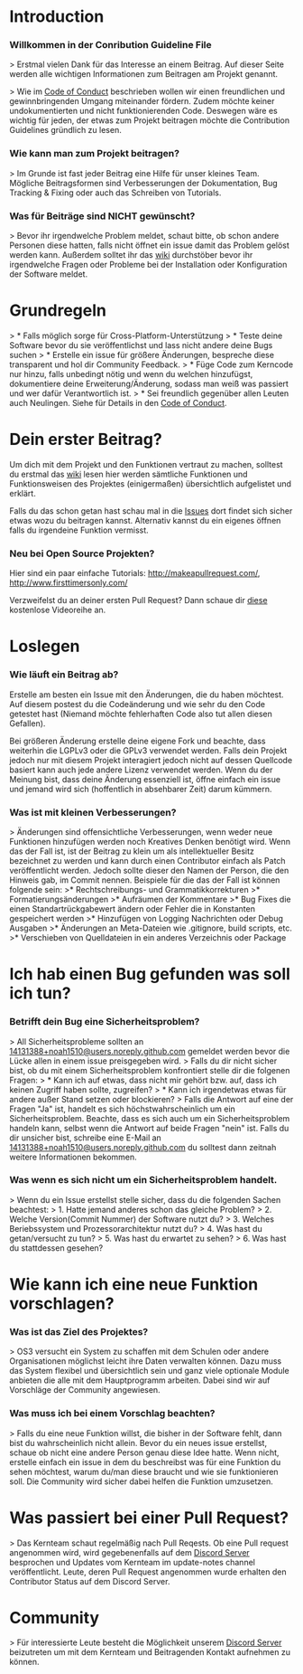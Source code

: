 # Introduction

### Willkommen in der Conribution Guideline File

&gt; Erstmal vielen Dank für das Interesse an einem Beitrag. Auf dieser Seite werden alle wichtigen Informationen zum Beitragen am Projekt genannt.

&gt; Wie im [Code of Conduct](https://github.com/Jugendhackt/OS3/blob/master/CODE_OF_CONDUCT.md) beschrieben wollen wir einen freundlichen und gewinnbringenden Umgang miteinander fördern. Zudem möchte keiner undokumentierten und nicht funktionierenden Code. Deswegen wäre es wichtig für jeden, der etwas zum Projekt beitragen möchte die Contribution Guidelines gründlich zu lesen.

### Wie kann man zum Projekt beitragen?

&gt; Im Grunde ist fast jeder Beitrag eine Hilfe für unser kleines Team. Mögliche Beitragsformen sind Verbesserungen der Dokumentation, Bug Tracking & Fixing oder auch das Schreiben von Tutorials.

### Was für Beiträge sind NICHT gewünscht?

&gt; Bevor ihr irgendwelche Problem meldet, schaut bitte, ob schon andere Personen diese hatten, falls nicht öffnet ein issue damit das Problem gelöst werden kann. Außerdem solltet ihr das [wiki](https://github.com/Jugendhackt/OS3/wiki) durchstöber bevor ihr irgendwelche Fragen oder Probleme bei der Installation oder Konfiguration der Software meldet.

# Grundregeln

&gt; * Falls möglich sorge für Cross-Platform-Unterstützung
&gt; * Teste deine Software bevor du sie veröffentlichst und lass nicht andere deine Bugs suchen
&gt; * Erstelle ein issue für größere Änderungen, bespreche diese transparent und hol dir Community Feedback.
&gt; * Füge Code zum Kerncode nur hinzu, falls unbedingt nötig und wenn du welchen hinzufügst, dokumentiere deine Erweiterung/Änderung, sodass man weiß was passiert und wer dafür Verantwortlich ist.
&gt; * Sei freundlich gegenüber allen Leuten auch Neulingen. Siehe für Details in den [Code of Conduct](https://github.com/Jugendhackt/OS3/blob/master/CODE_OF_CONDUCT.md).

# Dein erster Beitrag?
Um dich mit dem Projekt und den Funktionen vertraut zu machen, solltest du erstmal das [wiki](https://github.com/Jugendhackt/OS3/wiki) lesen hier werden sämtliche Funktionen und Funktionsweisen des Projektes (einigermaßen) übersichtlich aufgelistet und erklärt.

Falls du das schon getan hast schau mal in die [Issues](https://github.com/Jugendhackt/OS3/issues) dort findet sich sicher etwas wozu du beitragen kannst. Alternativ kannst du ein eigenes öffnen falls du irgendeine Funktion vermisst.

### Neu bei Open Source Projekten?
Hier sind ein paar einfache Tutorials: http://makeapullrequest.com/, http://www.firsttimersonly.com/

Verzweifelst du an deiner ersten Pull Request? Dann schaue dir [diese](https://egghead.io/series/how-to-contribute-to-an-open-source-project-on-github) kostenlose Videoreihe an.

# Loslegen
### Wie läuft ein Beitrag ab?

Erstelle am besten ein Issue mit den Änderungen, die du haben möchtest. Auf diesem postest du die Codeänderung und wie sehr du den Code getestet hast (Niemand möchte fehlerhaften Code also tut allen diesen Gefallen).

Bei größeren Änderung erstelle deine eigene Fork und beachte, dass weiterhin die LGPLv3 oder die GPLv3 verwendet werden. Falls dein Projekt jedoch nur mit diesem Projekt interagiert jedoch nicht auf dessen Quellcode basiert kann auch jede andere Lizenz verwendet werden.
Wenn du der Meinung bist, dass deine Änderung essenziell ist, öffne einfach ein issue und jemand wird sich (hoffentlich in absehbarer Zeit) darum kümmern.

### Was ist mit kleinen Verbesserungen?

&gt; Änderungen sind offensichtliche Verbesserungen, wenn weder neue Funktionen hinzufügen werden noch Kreatives Denken benötigt wird. Wenn das der Fall ist, ist der Beitrag zu klein um als intellektueller Besitz bezeichnet zu werden und kann durch einen Contributor einfach als Patch veröffentlicht werden. Jedoch sollte dieser den Namen der Person, die den Hinweis gab, im Commit nennen. Beispiele für die das der Fall ist können folgende sein:
&gt;* Rechtschreibungs- und Grammatikkorrekturen
&gt;* Formatierungsänderungen
&gt;* Aufräumen der Kommentare
&gt;* Bug Fixes die einen Standartrückgabewert ändern oder Fehler die in Konstanten gespeichert werden
&gt;* Hinzufügen von Logging Nachrichten oder Debug Ausgaben
&gt;* Änderungen an Meta-Dateien wie .gitignore, build scripts, etc.
&gt;* Verschieben von Quelldateien in ein anderes Verzeichnis oder Package

# Ich hab einen Bug gefunden was soll ich tun?
### Betrifft dein Bug eine Sicherheitsproblem?
&gt; All Sicherheitsprobleme sollten an 14131388+noah1510@users.noreply.github.com gemeldet werden bevor die Lücke allen in einem issue preisgegeben wird.
&gt; Falls du dir nicht sicher bist, ob du mit einem Sicherheitsproblem konfrontiert stelle dir die folgenen Fragen:
&gt; * Kann ich auf etwas, dass nicht mir gehört bzw. auf, dass ich keinen Zugriff haben sollte, zugreifen?
&gt; * Kann ich irgendetwas etwas für andere außer Stand setzen oder blockieren?
&gt; Falls die Antwort auf eine der Fragen "Ja" ist, handelt es sich höchstwahrscheinlich um ein Sicherheitsproblem. Beachte, dass es sich auch um ein Sicherheitsproblem handeln kann, selbst wenn die Antwort auf beide Fragen "nein" ist. Falls du dir unsicher bist, schreibe eine E-Mail an 14131388+noah1510@users.noreply.github.com du solltest dann zeitnah weitere Informationen bekommen.

### Was wenn es sich nicht um ein Sicherheitsproblem handelt.

&gt; Wenn du ein Issue erstellst stelle sicher, dass du die folgenden Sachen beachtest:
&gt; 1. Hatte jemand anderes schon das gleiche Problem?
&gt; 2. Welche Version(Commit Nummer) der Software nutzt du?
&gt; 3. Welches Beriebssystem und Prozessorarchitektur nutzt du?
&gt; 4. Was hast du getan/versucht zu tun?
&gt; 5. Was hast du erwartet zu sehen?
&gt; 6. Was hast du stattdessen gesehen?

# Wie kann ich eine neue Funktion vorschlagen?
### Was ist das Ziel des Projektes?

&gt; OS3 versucht ein System zu schaffen mit dem Schulen oder andere Organisationen möglichst leicht ihre Daten verwalten können. Dazu muss das System flexibel und übersichtlich sein und ganz viele optionale Module anbieten die alle mit dem Hauptprogramm arbeiten. Dabei sind wir auf Vorschläge der Community angewiesen.

### Was muss ich bei einem Vorschlag beachten?

&gt; Falls du eine neue Funktion willst, die bisher in der Software fehlt, dann bist du wahrscheinlich nicht allein. Bevor du ein neues issue erstellst, schaue ob nicht eine andere Person genau diese Idee hatte. Wenn nicht, erstelle einfach ein issue in dem du beschreibst was für eine Funktion du sehen möchtest, warum du/man diese braucht und wie sie funktionieren soll. Die Community wird sicher dabei helfen die Funktion umzusetzen.

# Was passiert bei einer Pull Request?

&gt; Das Kernteam schaut regelmäßig nach Pull Reqests. Ob eine Pull request angenommen wird, wird gegebenenfalls auf dem [Discord Server](https://discord.gg/7EvAB6f) besprochen und Updates vom Kernteam im update-notes channel veröffentlicht. Leute, deren Pull Request angenommen wurde erhalten den Contributor Status auf dem Discord Server.

# Community

&gt; Für interessierte Leute besteht die Möglichkeit unserem [Discord Server](https://discord.gg/7EvAB6f) beizutreten um mit dem Kernteam und Beitragenden Kontakt aufnehmen zu können.
